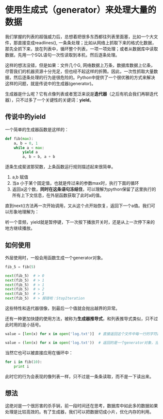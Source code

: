 # 使用生成式（generator）来处理大量的数据

我们掌握的列表的超强威力后，总想着把很多东西都往列表里面塞，比如一个大文件，那直接变成readlines(), 一条条处理；比如从网络上抓取下来的格式化数据，那先全抓下来，放在列表中，循环整个列表，一项一项处理；或者从数据库中读取数据，先用一个SQL语句一次性读取到本机，然后逐条处理。

这样的想法没错，但是如果：文件几个G, 网络数据上万条，数据库数据上亿条，尽管我们的机器资源十分充足，但也经不起这样的折腾。因此，一次性抓取大量数据，然后逐条处理的行为是很危险的。Python中提供了一个很优雅的方式来解决这样的问题，就是传说中的生成器(generator)。

生成器是什么呢？它有点像列表或者宽泛来说是**迭代器**（之后有机会我们再聊迭代器），只不过多了一个关键性的关键词：**yield**。

## 传说中的yield

一个简单的生成器函数是这样的：

```python
def fib(max):
    a, b = 0, 1
    while a < max:
        yield a
        a, b = b, a + b
```

逐条生成斐波那契数，上条函数运行规则描述起来很简单。

1. a,b 赋值
2. 当a 小于某个固定值，也就是传过来的参数max时，执行下面的循环
3. 返回a这个数，**同时在这条语句冻结住**，可以理解为python保留了这里执行的所有上下文信息，在外层函数获取了此时a的值。

直到next()方法再一次开始调用，又从这个点开始恢复，返回下一个a值。我们可以形象地理解为：

听一个音频，yield就是暂停键，下一次按下播放开关时，还是从上一次停下来的地方继续播放。

## 如何使用

外层使用时，一般会用函数生成一个generator对象。

```python
fib_5 = fib(5)

next(fib_5)  # > 0
next(fib_5)  # > 1
next(fib_5)  # > 1
next(fib_5)  # > 2
next(fib_5)  # > 3
next(fib_5)  # > 报错啦：StopIteration
```

这些特性和迭代器很像，到最后一个值就会抛出越界的异常。

还有一种更加快捷的使用方法，被称为**生成器推导式**，和列表推导式类似，只不过此时用的是小括号。

```python
value = [len(x) for x in open('log.txt')]  # 直接返回这个文件中每一行的字符数，这样会把所有的文件都读进来

value = (len(x) for x in open('log.txt'))  # 返回的是一个generator对象，当我要取下一个时，next(value)，才会把下一行读取到内存中
```

当然它也可以被直接应用在循环中：

```python
for i in fib(10):
    print i
```

此时它的行为会表现的像列表一样，只不过是一条条读取，而不是一下读出来。

## 想法
这绝对是一个很厉害的杀手锏，前一段时间还在思考，数据库中如此多的数据如果处理是比较高效的。有了生成器，我们可以把数据切成小片，优化内存的利用。

